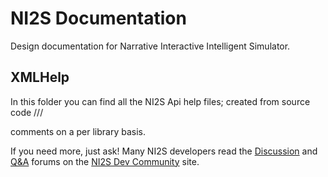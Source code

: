 # NI2S Documentation
Design documentation for Narrative Interactive Intelligent Simulator.

## XMLHelp
In this folder you can find all the NI2S Api help files; created from source code ///<summary> comments on a per library basis.

If you need more, just ask! Many NI2S developers read the [Discussion](https://not.available.yet/latest?exclude_tag=question) and [Q&A](https://not.available.yet/tag/question) forums on the [NI2S Dev Community](https://not.available.yet/community/) site.
